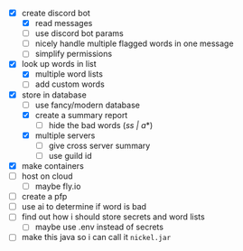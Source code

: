 - [x] create discord bot
  - [x] read messages
  - [ ] use discord bot params
  - [ ] nicely handle multiple flagged words in one message
  - [ ] simplify permissions
- [x] look up words in list
  - [x] multiple word lists
  - [ ] add custom words
- [x] store in database
  - [ ] use fancy/modern database
  - [x] create a summary report
    - [ ] hide the bad words (*ss | a**)
  - [x] multiple servers
    - [ ] give cross server summary
    - [ ] use guild id
- [x] make containers
- [ ] host on cloud
  - [ ] maybe fly.io
- [ ] create a pfp
- [ ] use ai to determine if word is bad
- [ ] find out how i should store secrets and word lists
  - [ ] maybe use .env instead of secrets
- [ ] make this java so i can call it `nickel.jar`
